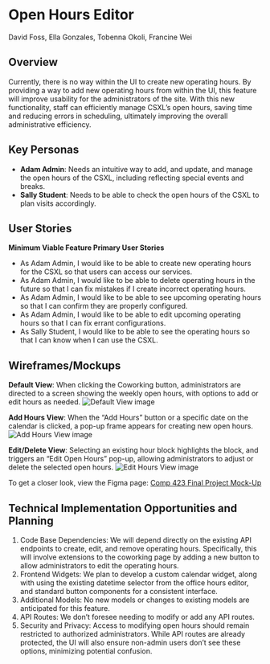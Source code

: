 # Open Hours Editor
David Foss, Ella Gonzales, Tobenna Okoli, Francine Wei

## Overview
Currently, there is no way within the UI to create new operating hours. By providing a way to add new operating hours from within the UI, this feature will improve usability for the administrators of the site. With this new functionality, staff can efficiently manage CSXL’s open hours, saving time and reducing errors in scheduling, ultimately improving the overall administrative efficiency.

## Key Personas
- **Adam Admin**: Needs an intuitive way to add, and update, and manage the open hours of the CSXL, including reflecting special events and breaks.
- **Sally Student**: Needs to be able to check the open hours of the CSXL to plan visits accordingly.

## User Stories
**Minimum Viable Feature Primary User Stories**

- As Adam Admin, I would like to be able to create new operating hours for the CSXL so that users can access our services.
- As Adam Admin, I would like to be able to delete operating hours in the future so that I can fix mistakes if I create incorrect operating hours.
- As Adam Admin, I would like to be able to see upcoming operating hours so that I can confirm they are properly configured.
- As Adam Admin, I would like to be able to edit upcoming operating hours so that I can fix errant configurations.
- As Sally Student, I would like to be able to see the operating hours so that I can know when I can use the CSXL.

## Wireframes/Mockups
**Default View**: When clicking the Coworking button, administrators are directed to a screen showing the weekly open hours, with options to add or edit hours as needed.
![Default View image](https://github.com/comp423-24f/csxl-team-a8/blob/fossinating-design-doc/docs/images/defaultView.png)

**Add Hours View**: When the “Add Hours” button or a specific date on the calendar is clicked, a pop-up frame appears for creating new open hours.
![Add Hours View image](https://github.com/comp423-24f/csxl-team-a8/blob/fossinating-design-doc/docs/images/addHoursView.png)

**Edit/Delete View**: Selecting an existing hour block highlights the block, and triggers an “Edit Open Hours” pop-up, allowing administrators to adjust or delete the selected open hours. 
![Edit Hours View image](https://github.com/comp423-24f/csxl-team-a8/blob/fossinating-design-doc/docs/images/editHoursView.png)

To get a closer look, view the Figma page:  [Comp 423 Final Project Mock-Up](https://www.figma.com/design/W0XNaOzGnFZ3hPTxC5fmVV/Comp-423-Final-Project-Mock-Up?node-id=11-1833&t=Dqln3s7bTmiDOzPb-1)

## Technical Implementation Opportunities and Planning
1) Code Base Dependencies: We will depend directly on the existing API endpoints to create, edit, and remove operating hours. Specifically, this will involve extensions to the coworking page by adding a new button to allow administrators to edit the operating hours.
2) Frontend Widgets: We plan to develop a custom calendar widget, along with using the existing datetime selector from the office hours editor, and standard button components for a consistent interface.
3) Additional Models: No new models or changes to existing models are anticipated for this feature.
4) API Routes: We don’t foresee needing to modify or add any API routes.
5) Security and Privacy: Access to modifying open hours should remain restricted to authorized administrators. While API routes are already protected, the UI will also ensure non-admin users don’t see these options, minimizing potential confusion.
